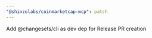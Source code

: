 ```yaml
---
"@shinzolabs/coinmarketcap-mcp": patch
---
```


Add @changesets/cli as dev dep for Release PR creation
